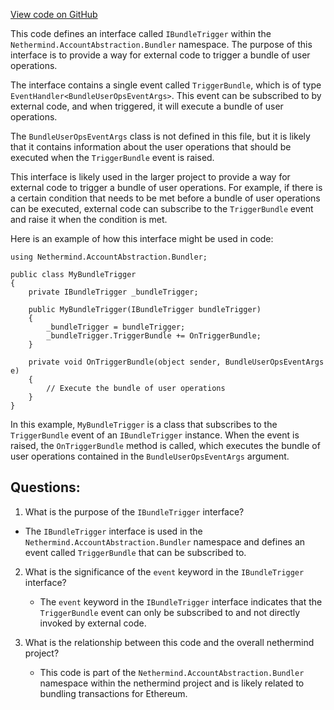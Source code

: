 [View code on GitHub](https://github.com/nethermindeth/nethermind/Nethermind.AccountAbstraction/Bundler/IBundleTrigger.cs)

This code defines an interface called `IBundleTrigger` within the `Nethermind.AccountAbstraction.Bundler` namespace. The purpose of this interface is to provide a way for external code to trigger a bundle of user operations. 

The interface contains a single event called `TriggerBundle`, which is of type `EventHandler<BundleUserOpsEventArgs>`. This event can be subscribed to by external code, and when triggered, it will execute a bundle of user operations. 

The `BundleUserOpsEventArgs` class is not defined in this file, but it is likely that it contains information about the user operations that should be executed when the `TriggerBundle` event is raised. 

This interface is likely used in the larger project to provide a way for external code to trigger a bundle of user operations. For example, if there is a certain condition that needs to be met before a bundle of user operations can be executed, external code can subscribe to the `TriggerBundle` event and raise it when the condition is met. 

Here is an example of how this interface might be used in code:

```
using Nethermind.AccountAbstraction.Bundler;

public class MyBundleTrigger
{
    private IBundleTrigger _bundleTrigger;

    public MyBundleTrigger(IBundleTrigger bundleTrigger)
    {
        _bundleTrigger = bundleTrigger;
        _bundleTrigger.TriggerBundle += OnTriggerBundle;
    }

    private void OnTriggerBundle(object sender, BundleUserOpsEventArgs e)
    {
        // Execute the bundle of user operations
    }
}
```

In this example, `MyBundleTrigger` is a class that subscribes to the `TriggerBundle` event of an `IBundleTrigger` instance. When the event is raised, the `OnTriggerBundle` method is called, which executes the bundle of user operations contained in the `BundleUserOpsEventArgs` argument.
## Questions: 
 1. What is the purpose of the `IBundleTrigger` interface?
   - The `IBundleTrigger` interface is used in the `Nethermind.AccountAbstraction.Bundler` namespace and defines an event called `TriggerBundle` that can be subscribed to.

2. What is the significance of the `event` keyword in the `IBundleTrigger` interface?
   - The `event` keyword in the `IBundleTrigger` interface indicates that the `TriggerBundle` event can only be subscribed to and not directly invoked by external code.

3. What is the relationship between this code and the overall nethermind project?
   - This code is part of the `Nethermind.AccountAbstraction.Bundler` namespace within the nethermind project and is likely related to bundling transactions for Ethereum.